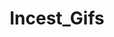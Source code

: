 ---
title: Incest_Gifs
crosslinks:
- theSourcer
- porninfifteenseconds
- samespecies
- holdthemoan
- IAmA
- nsfw_gifs
- GinaValentina
- worldclassporn
- o_faces
- wincest
- LittleCaprice
- whynotasource
- cuckquean
- BustyPetite
- RayleneX
- Jordi_ElNinoPolla
- nsfw_gif
- IShouldBuyABoat
- TurnsuON
---